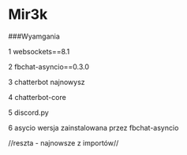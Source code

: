 # Mir3k
###Wyamgania 


1 websockets==8.1

2 fbchat-asyncio==0.3.0

3 chatterbot najnowysz

4 chatterbot-core

5 discord.py

6 asycio wersja zainstalowana przez fbchat-asyncio

//reszta - najnowsze z importów//

